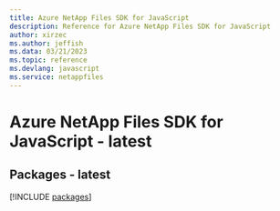 ```yaml
---
title: Azure NetApp Files SDK for JavaScript
description: Reference for Azure NetApp Files SDK for JavaScript
author: xirzec
ms.author: jeffish
ms.data: 03/21/2023
ms.topic: reference
ms.devlang: javascript
ms.service: netappfiles
---
```

# Azure NetApp Files SDK for JavaScript - latest
## Packages - latest
[!INCLUDE [packages](netapp-files-index.md)]